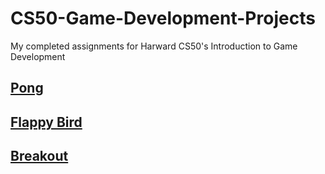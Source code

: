 # CS50-Game-Development-Projects
My completed assignments for Harward CS50's Introduction to Game Development 

## [Pong](project-0)


## [Flappy Bird](project-1)


## [Breakout](project-2)
